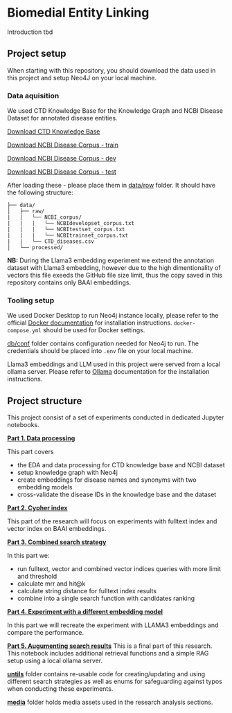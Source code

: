 # Biomedial Entity Linking

Introduction tbd

## Project setup

When starting with this repository, you should download the data used in this project and setup Neo4J on your local machine.

### Data aquisition

We used CTD Knowledge Base for the Knowledge Graph and NCBI Disease Dataset for annotated disease entities.

[Download CTD Knowledge Base](https://ctdbase.org/reports/CTD_diseases.csv.gz)

[Download NCBI Disease Corpus - train](https://www.ncbi.nlm.nih.gov/CBBresearch/Dogan/DISEASE/NCBItrainset_corpus.zip)

[Download NCBI Disease Corpus - dev](https://www.ncbi.nlm.nih.gov/CBBresearch/Dogan/DISEASE/NCBIdevelopset_corpus.zip)

[Download NCBI Disease Corpus - test](https://www.ncbi.nlm.nih.gov/CBBresearch/Dogan/DISEASE/NCBItestset_corpus.zip)


After loading these - please place them in [data/row](data/raw) folder. It should have the following structure:

```
├── data/
│   ├── raw/
|   |   └── NCBI_corpus/
|   |   |   └── NCBIdevelopset_corpus.txt
|   |   |   └── NCBItestset_corpus.txt
|   |   |   └── NCBItrainset_corpus.txt
|   |   └── CTD_diseases.csv
│   └── processed/
```

**NB:** During the Llama3 embedding experiment we extend the annotation dataset with Llama3 embedding, however due to the high dimentionality of vectors this file exeeds the GitHub file size limit, thus the copy saved in this repository contains only BAAI embeddings.

### Tooling setup

We used Docker Desktop to run Neo4j instance locally, please refer to the official [Docker documentation](https://www.docker.com/products/docker-desktop/) for installation instructions. `docker-compose.yml` should be used for Docker settings.

[db/conf](db/conf) folder contains configuration needed for Neo4j to run. The credentials should be placed into `.env` file on your local machine.

Llama3 embeddings and LLM used in this project were served from a local ollama server. Please refer to [Ollama](https://ollama.com/) documentation for the installation instructions.

## Project structure

This project consist of a set of experiments conducted in dedicated Jupyter notebooks.

**[Part 1. Data processing](notebooks/data_processing.ipynb)**

This part covers
- the EDA and data processing for CTD knowledge base and NCBI dataset
- setup knowledge graph with Neo4j
- create embeddings for disease names and synonyms with two embedding models
- cross-validate the disease IDs in the knowledge base and the dataset

**[Part 2. Cypher index](notebooks/cypher_index.ipynb)**

This part of the research will focus on experiments with fulltext index and vector index on BAAI embeddings.

**[Part 3. Combined search strategy](notebooks/candidates_ranking.ipynb)**

In this part we:
- run fulltext, vector and combined vector indices queries with more limit and threshold
- calculate mrr and hit@k
- calculate string distance for fulltext index results
- combine into a single search function with candidates ranking
  
**[Part 4. Experiment with a different embedding model](notebooks/embedding_model_experiments.ipynb)**

In this part we will recreate the experiment with LLAMA3 embeddings and compare the performance.

**[Part 5. Augumenting search results](notebooks/augumented_search_results.ipynb)**
This is a final part of this research. This notebook includes additional retrieval functions and a simple RAG setup using a local ollama server.

**[untils](notebooks/utils)** folder contains re-usable code for creating/updating and using different search strategies as well as enums for safeguarding against typos when conducting these experiments.

**[media](notebooks/media)** folder holds media assets used in the research analysis sections.

